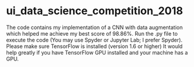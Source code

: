 # ui_data_science_competition_2018
The code contains my implementation of a CNN with data augmentation which helped me achieve my best score of 98.86%.
Run the .py file to execute the code (You may use Spyder or Jupyter Lab; I prefer Spyder).
Please make sure TensorFlow is installed (version 1.6 or higher)
It would help greatly if you have TensorFlow GPU installed and your machine has a GPU.
